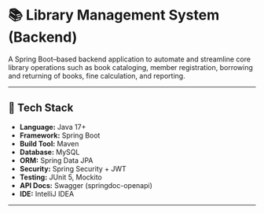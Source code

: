 # 📚 Library Management System (Backend)

A Spring Boot–based backend application to automate and streamline core library operations such as book cataloging, member registration, borrowing and returning of books, fine calculation, and reporting.

---

## 🚀 Tech Stack

- **Language:** Java 17+
- **Framework:** Spring Boot
- **Build Tool:** Maven
- **Database:** MySQL
- **ORM:** Spring Data JPA
- **Security:** Spring Security + JWT
- **Testing:** JUnit 5, Mockito
- **API Docs:** Swagger (springdoc-openapi)
- **IDE:** IntelliJ IDEA

---
